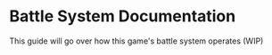 # Battle System Documentation
This guide will go over how this game's battle system operates (WIP)

